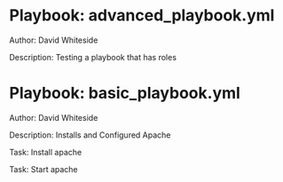 Playbook: advanced_playbook.yml
========================
Author: David Whiteside

Description: Testing a playbook that has roles


Playbook: basic_playbook.yml
========================
Author: David Whiteside

Description: Installs and Configured Apache

Task: Install apache

Task: Start apache


